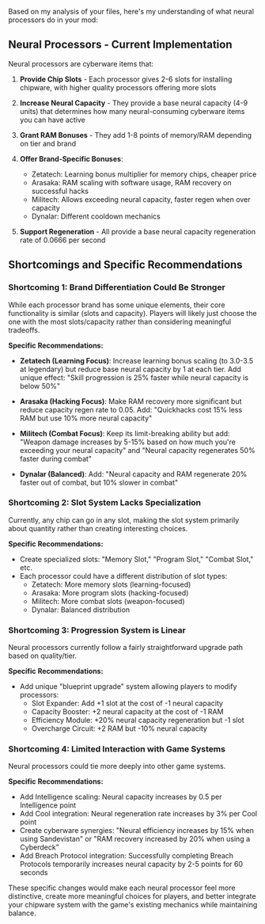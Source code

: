 Based on my analysis of your files, here's my understanding of what neural processors do in your mod:

## Neural Processors - Current Implementation

Neural processors are cyberware items that:

1. **Provide Chip Slots** - Each processor gives 2-6 slots for installing chipware, with higher quality processors offering more slots
   
2. **Increase Neural Capacity** - They provide a base neural capacity (4-9 units) that determines how many neural-consuming cyberware items you can have active
   
3. **Grant RAM Bonuses** - They add 1-8 points of memory/RAM depending on tier and brand
   
4. **Offer Brand-Specific Bonuses**:
   - Zetatech: Learning bonus multiplier for memory chips, cheaper price
   - Arasaka: RAM scaling with software usage, RAM recovery on successful hacks
   - Militech: Allows exceeding neural capacity, faster regen when over capacity
   - Dynalar: Different cooldown mechanics

5. **Support Regeneration** - All provide a base neural capacity regeneration rate of 0.0666 per second

## Shortcomings and Specific Recommendations

### Shortcoming 1: Brand Differentiation Could Be Stronger

While each processor brand has some unique elements, their core functionality is similar (slots and capacity). Players will likely just choose the one with the most slots/capacity rather than considering meaningful tradeoffs.

**Specific Recommendations:**
- **Zetatech (Learning Focus)**: Increase learning bonus scaling (to 3.0-3.5 at legendary) but reduce base neural capacity by 1 at each tier. Add unique effect: "Skill progression is 25% faster while neural capacity is below 50%"
  
- **Arasaka (Hacking Focus)**: Make RAM recovery more significant but reduce capacity regen rate to 0.05. Add: "Quickhacks cost 15% less RAM but use 10% more neural capacity"
  
- **Militech (Combat Focus)**: Keep its limit-breaking ability but add: "Weapon damage increases by 5-15% based on how much you're exceeding your neural capacity" and "Neural capacity regenerates 50% faster during combat"
  
- **Dynalar (Balanced)**: Add: "Neural capacity and RAM regenerate 20% faster out of combat, but 10% slower in combat"

### Shortcoming 2: Slot System Lacks Specialization

Currently, any chip can go in any slot, making the slot system primarily about quantity rather than creating interesting choices.

**Specific Recommendations:**
- Create specialized slots: "Memory Slot," "Program Slot," "Combat Slot," etc.
- Each processor could have a different distribution of slot types:
  - Zetatech: More memory slots (learning-focused)
  - Arasaka: More program slots (hacking-focused)
  - Militech: More combat slots (weapon-focused)
  - Dynalar: Balanced distribution

### Shortcoming 3: Progression System is Linear

Neural processors currently follow a fairly straightforward upgrade path based on quality/tier.

**Specific Recommendations:**
- Add unique "blueprint upgrade" system allowing players to modify processors:
  - Slot Expander: Add +1 slot at the cost of -1 neural capacity
  - Capacity Booster: +2 neural capacity at the cost of -1 RAM
  - Efficiency Module: +20% neural capacity regeneration but -1 slot
  - Overcharge Circuit: +2 RAM but -10% neural capacity

### Shortcoming 4: Limited Interaction with Game Systems

Neural processors could tie more deeply into other game systems.

**Specific Recommendations:**
- Add Intelligence scaling: Neural capacity increases by 0.5 per Intelligence point
- Add Cool integration: Neural regeneration rate increases by 3% per Cool point
- Create cyberware synergies: "Neural efficiency increases by 15% when using Sandevistan" or "RAM recovery increased by 20% when using a Cyberdeck"
- Add Breach Protocol integration: Successfully completing Breach Protocols temporarily increases neural capacity by 2-5 points for 60 seconds

These specific changes would make each neural processor feel more distinctive, create more meaningful choices for players, and better integrate your chipware system with the game's existing mechanics while maintaining balance.
